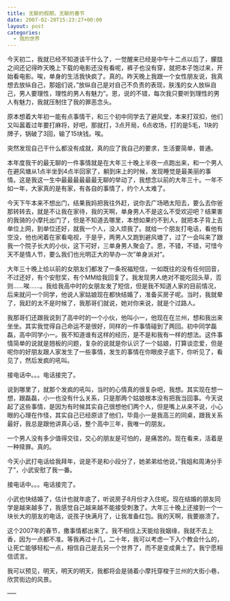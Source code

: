 ```yaml
---
title: 无聊的假期，无聊的春节
date: 2007-02-20T15:23:27+00:00
layout: post
categories:
  - 我的世界
---
```


今天初二，我就已经不知道该干什么了，一觉醒来已经是中午十二点以后了，朦胧之间还记得昨天晚上下载的电影还没有看呢，裤子也没有穿，就把本子饱过来，开始看电影。唉，单身的生活我快疯了。真的。昨天晚上我跟一个女性朋友说，我真想去放纵自己，那姐们说，”放纵自己是对自己不负责的表现，肤浅的女人放纵自己，男人要理性，理性的男人有魅力”。恩，说的不错，每次我只要听到理性的男人有魅力，我就压制住了我的罪恶念头。

原本想着大年初一能有点事情干，和三个初中同学去了避风堂，本来打双扣，他们又叫嚣着过年要打麻将，好吧，那就打，3点开局，6点收场，打的是5毛，1块的牌子，锅破了3回，输了15块钱。唉。

突然发现自己干什么都没有成就，真的应了我自己的要求，生活要简单，普通。

本年度我干的最无聊的一件事情就是在大年三十晚上半夜一点跑出来，和一个男人在避风塘从1点半坐到4点半回家了，躺到床上的时候，发现睡觉是最美丽的事情。这是我这一生中最最最最最最无聊的举动了，我想念以前的大年三十。一年不如一年，大家真的是有家，有各自的事情了，约个人太难了。
<!--more-->
今天下午本来不想出门，结果我妈把我往外赶，说你去广场晒太阳去，要么去你爸那转转去，就是不让我在家待，我的天啊，单身男人不是这么不受欢迎吧？结果害的我骑的小摩托出门了，但是不知道去哪里，本想如果约不到人，就把本子背上去单位上网，到单位还好，就我一个人，没人烦我了。就给一个朋友打电话，看他有空没，他也闲着在家看电视，于是乎，两男人又跑到避风塘了，过了一会叫来了跟我一个院子长大的小伙，这下可好，三单身男人聚会了。恩，不错，不错，可惜今天不是情人节，要么我们也光明正大的举办一次”单身派对”。

大年三十晚上给以前的女朋友们都发了一条祝福短信，一如既往的没有任何回音，不过还好，有个安慰奖，有个MM给我回复了。我发现男人绝对不能吃回头草，否则……唉……。我给我高中时的女朋友发了短信，但是我不知道人家的目前情况，后来就问一个同学，他说人家姑娘现在都快结婚了，准备买房子呢。当时，我就晕了，我赶的太不是时候了，我那哥们就说，她对你来说，就是个过路人。

我那哥们还跟我说到了高中时的一个小伙，他叫小一，他现在在兰州，想和我出来坐坐。其实我觉得自己命运不是很好，同样的一件事情碰到了两回。初中同学磊磊，高中同学小一。我不知道谁有这样的经历，是不是和我有一样的想法。这件事情简单的说就是翘板的问题，复杂的说就是你认识了一个姑娘，打算谈恋爱，但是呢你的好朋友跟人家发生了一些事情，发生的事情在你眼皮子底下，你听见了，看见了，然后发疯的吼叫。

接电话中。。。电话接完了。

说到哪里了，就那个发疯的吼叫，当时的心情真的很复杂吧，我想。其实现在想一想，跟磊磊，小一也没有什么关系，只是那两个姑娘根本没有把我当回事。今天说起了这些事情，是因为有时候其实自己很想他们两个人，但是嘴上从来不说，小心眼的心理在作怪，其实自己已经原谅了他们，毕竟小一是我高三的同桌，跟我关系最好，我总是跟他讲真心话，整个高中三年，我唯一的朋友。

一个男人没有多少值得交往，交心的朋友是可怕的，是痛苦的。现在看来，活着是一种赎罪。真的。

今天小武打电话给我拜年，说是不是和小段分了，她弟弟给他说，”我姐和周涛分手了”，小武安慰了我一番。

接电话中。。。电话接完了。

小武也快结婚了，估计也就年底了，听说房子8月份才入住呢。现在结婚的朋友同学是越来越多了，我感觉自己越来越不能接受刺激了。大年三十晚上还接到一个一块长大的朋友的电话，说孩子快满月了，让我准备红包。我的天啊，我要崩溃了。

这个2007年的春节，撒事情都出来了。我不相信上天能给我姻缘，我就不去上香，因为一点都不准。等我再过十几，二十年，我可以考虑一下入个教会什么的，让死亡能够轻松一点，相信自己是去另一个世界了，而不是变成黄土了。我宁愿相信谎言。

我可以预见，明天，明天的明天，我都将会是骑着小摩托穿梭于兰州的大街小巷，欣赏街边的风景。

—–
